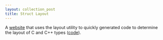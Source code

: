 ```yaml
---
layout: collection_post
title: Struct Layout
---
```

A [website](https://structlayout.herokuapp.com/) that uses the layout utility to
quickly generated code to determine the layout of C and C++ types
([code](https://github.com/joshpeterson/structlayout)).
